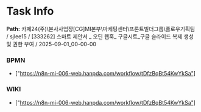 # Task Info

**Path:** 카페24(주)\본사사업장\[CG]MI본부\마케팅센터\프론트빌더그룹\플로우기획팀 / sjlee15 / [333262] 스마트 제안서 _ 오딘 웹훅_ 구글시트_구글 슬라이드 복제 생성 및 권한 부여 / 2025-09-01_00-00-00

### BPMN
- ["https://n8n-mi-006-web.hanpda.com/workflow/tDfzBqBt54KwYkSa"]

### WIKI
- ["https://n8n-mi-006-web.hanpda.com/workflow/tDfzBqBt54KwYkSa"]

